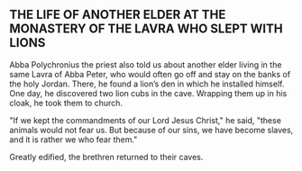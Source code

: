 ## THE LIFE OF ANOTHER ELDER AT THE MONASTERY OF THE LAVRA WHO SLEPT WITH LIONS

Abba Polychronius the priest also told us about another elder living in the same Lavra of Abba Peter, who would often go off and stay on the banks of the holy Jordan. There, he found a lion’s den in which he installed himself. One day, he discovered two lion cubs in the cave. Wrapping them up in his cloak, he took them to church.

"If we kept the commandments of our Lord Jesus Christ," he said, "these animals would not fear us. But because of our sins, we have become slaves, and it is rather we who fear them."

Greatly edified, the brethren returned to their caves.
